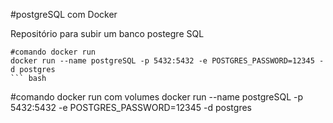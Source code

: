 #postgreSQL com Docker 

Repositório para subir um banco postegre SQL

```
#comando docker run
docker run --name postgreSQL -p 5432:5432 -e POSTGRES_PASSWORD=12345 -d postgres
``` bash

```
#comando docker run com volumes
docker run --name postgreSQL -p 5432:5432 -e POSTGRES_PASSWORD=12345 -d postgres
``` bash

